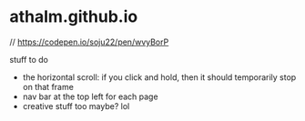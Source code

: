 # athalm.github.io

// https://codepen.io/soju22/pen/wvyBorP



stuff to do
- the horizontal scroll: if you click and hold, then it should temporarily stop on that frame
- nav bar at the top left for each page
- creative stuff too maybe? lol